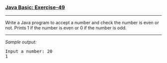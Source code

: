 ### [Java Basic: Exercise-49](https://www.w3resource.com/java-exercises/basic/java-basic-exercise-49.php)

***
<p>Write a Java program to accept a number and check the number is even or not. Prints 1 if the number is even or 0 if the number is odd.</p>

***
_Sample output:_
<pre class="output">Input a number: 20                                                     
1
</pre>